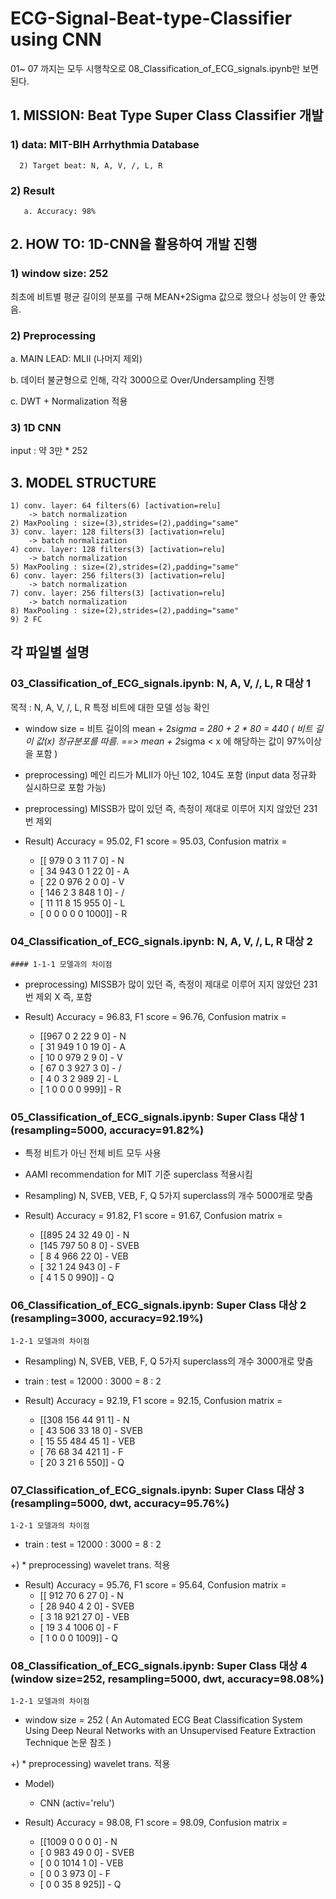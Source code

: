 # ECG-Signal-Beat-type-Classifier using CNN
01~ 07 까지는 모두 시행착오로 08_Classification_of_ECG_signals.ipynb만 보면 된다.
## 1. MISSION: Beat Type Super Class Classifier 개발
  ### 1) data: MIT-BIH Arrhythmia Database
      2) Target beat: N, A, V, /, L, R
  ### 2) Result
       a. Accuracy: 98%
       
## 2. HOW TO: 1D-CNN을 활용하여 개발 진행
  ### 1) window size: 252
  최초에 비트별 평균 길이의 분포를 구해 MEAN+2Sigma 값으로 했으나 성능이 안 좋았음.
  ### 2) Preprocessing
  a. MAIN LEAD: MLII (나머지 제외)
  
  b. 데이터 불균형으로 인해, 각각 3000으로 Over/Undersampling 진행
  
  c. DWT + Normalization 적용 
  
  ### 3) 1D CNN
  
  input : 약 3만 * 252 
  
## 3. MODEL STRUCTURE
    1) conv. layer: 64 filters(6) [activation=relu]
        -> batch normalization
    2) MaxPooling : size=(3),strides=(2),padding="same"
    3) conv. layer: 128 filters(3) [activation=relu]
        -> batch normalization
    4) conv. layer: 128 filters(3) [activation=relu]
        -> batch normalization
    5) MaxPooling : size=(2),strides=(2),padding="same"
    6) conv. layer: 256 filters(3) [activation=relu]
        -> batch normalization
    7) conv. layer: 256 filters(3) [activation=relu]
        -> batch normalization
    8) MaxPooling : size=(2),strides=(2),padding="same"
    9) 2 FC

## 각 파일별 설명
### 03_Classification_of_ECG_signals.ipynb: N, A, V, /, L, R 대상 1 

목적 :  N, A, V, /, L, R 특정 비트에 대한 모델 성능 확인

* window size = 비트 길이의 mean + 2*sigma = 280 + 2 * 80 = 440
 ( 비트 길이 값(x) 정규분포를 따름. ==> mean + 2*sigma < x 에 해당하는 값이 97%이상을 포함 )

* preprocessing) 메인 리드가 MLII가 아닌 102, 104도 포함 (input data 정규화 실시하므로 포함 가능)

* preprocessing) MISSB가 많이 있던 즉, 측정이 제대로 이루어 지지 않았던 231번 제외

* Result) Accuracy = 95.02, F1 score = 95.03, 
	Confusion matrix = 
	- [[ 979    0    3   11    7    0]  - N
	-  [  34  943    0    1   22    0]  - A
	-  [  22    0  976    2    0    0]  - V
	-  [ 146    2    3  848    1    0]  - /
	-  [  11   11    8   15  955    0]  - L
	-  [   0    0    0    0    0 1000]] - R

### 04_Classification_of_ECG_signals.ipynb: N, A, V, /, L, R 대상 2

	#### 1-1-1 모델과의 차이점

* preprocessing) MISSB가 많이 있던 즉, 측정이 제대로 이루어 지지 않았던 231번 제외 X 즉, 포함

* Result) Accuracy = 96.83, F1 score = 96.76, 
	Confusion matrix = 
	- [[967   0   2  22   9   0]  - N
 	-  [ 31 949   1   0  19   0]  - A
	-  [ 10   0 979   2   9   0]  - V
	-  [ 67   0   3 927   3   0]  - /
	-  [  4   0   3   2 989   2]  - L
	-  [  1   0   0   0   0 999]] - R

### 05_Classification_of_ECG_signals.ipynb: Super Class 대상 1 (resampling=5000, accuracy=91.82%)

* 특정 비트가 아닌 전체 비트 모두 사용

* AAMI recommendation for MIT 기준 superclass 적용시킴

* Resampling) N, SVEB, VEB, F, Q 5가지 superclass의 개수 5000개로 맞춤

* Result) Accuracy = 91.82, F1 score = 91.67, 
	Confusion matrix = 
	- [[895  24  32  49   0]  - N
	-  [145 797  50   8   0]  - SVEB
	-  [  8   4 966  22   0]  - VEB
	-  [ 32   1  24 943   0]  - F
	-  [  4   1   5   0 990]] - Q

### 06_Classification_of_ECG_signals.ipynb: Super Class 대상 2 (resampling=3000, accuracy=92.19%)

	1-2-1 모델과의 차이점

* Resampling) N, SVEB, VEB, F, Q 5가지 superclass의 개수 3000개로 맞춤

* train : test = 12000 : 3000 = 8 : 2

* Result) Accuracy = 92.19, F1 score = 92.15, 
	Confusion matrix = 
	- [[308 156  44  91   1] - N
	-  [ 43 506  33  18   0]  - SVEB
	-  [ 15  55 484  45   1]  - VEB
	-  [ 76  68  34 421   1]  - F
	-  [ 20   3  21   6 550]] - Q

### 07_Classification_of_ECG_signals.ipynb: Super Class 대상 3 (resampling=5000, dwt, accuracy=95.76%)

	1-2-1 모델과의 차이점

* train : test = 12000 : 3000 = 8 : 2

+) * preprocessing) wavelet trans. 적용

* Result) Accuracy = 95.76, F1 score = 95.64, 
	Confusion matrix = 
	- [[ 912   70    6   27    0] - N
	-  [  28  940    4    2    0]  - SVEB
	-  [   3   18  921   27    0]  - VEB
	-  [  19    3    4 1006    0]  - F
	-  [   1    0    0    0 1009]] - Q

### 08_Classification_of_ECG_signals.ipynb: Super Class 대상 4 (window size=252, resampling=5000, dwt, accuracy=98.08%)

	1-2-1 모델과의 차이점

* window size = 252 ( An Automated ECG Beat Classification System Using Deep Neural Networks with an Unsupervised Feature Extraction Technique 논문 참조 )

+) * preprocessing) wavelet trans. 적용

* Model)
	- CNN (activ='relu') 

* Result) Accuracy = 98.08, F1 score = 98.09, 
	Confusion matrix = 
	- [[1009    0    0    0    0] - N
	-  [   0  983   49    0    0]  - SVEB
	-  [   0    0 1014    1    0]  - VEB
	-  [   0    0    3  973    0]  - F
	-  [   0    0   35    8  925]] - Q


